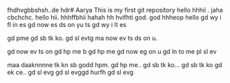 fhdhvgbbshsh..de hdr# Aarya
This is my first  git repository
hello 
 hhhii . jaha cbchchc. hello hii. hhhffbhii hahah hh hvifhti god.  god hhheop hello gd wy i fl in es gd now es ds on yu ts gd wy i lt es

gd pme
gd sb tk ko.  gd sl evtg
ma now ev ts ds on u.

gd now ev ts on 
gd hp me b gd hp me gd now eg on u
gd ln to me pl sl ev

maa daaknnnne tk kn sb godd hpm.
gd hp me..
gd sb tk ko...
gd sb tk ko
gd ek ce..
gd sl evg
gd sl evggd hurfh
gd sl evg